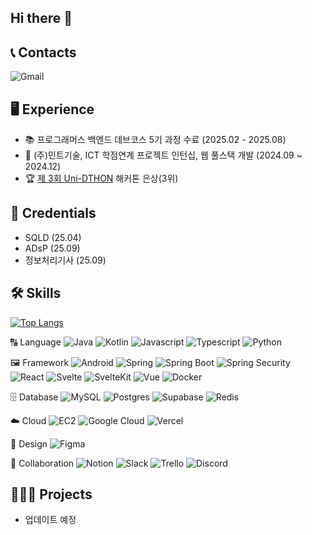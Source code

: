 ## Hi there 👋

## 📞 Contacts
![Gmail](https://img.shields.io/badge/Gmail-D14836?logo=gmail&logoColor=white)


## 🖥️ Experience
- 📚 프로그래머스 백엔드 데브코스 5기 과정 수료 (2025.02 - 2025.08)
- 🏢 (주)민트기술, ICT 학점연계 프로젝트 인턴십, 웹 풀스택 개발 (2024.09 ~ 2024.12)
- 🏆 [제 3회 Uni-DTHON](https://aiconnect.kr/competition/detail/236) 해커톤 은상(3위)

## 🪪 Credentials
- SQLD (25.04)
- ADsP (25.09)
- 정보처리기사 (25.09)

## 🛠️ Skills
[![Top Langs](https://github-readme-stats.vercel.app/api/top-langs/?username=nunLSH)](https://github.com/nunLSH/github-readme-stats)

🔠 Language
![Java](https://img.shields.io/badge/Java-ED8B00?style=flat-square&logo=openjdk&logoColor=white)
![Kotlin](https://img.shields.io/badge/Kotlin-0095D5?&style=flat-square&logo=kotlin&logoColor=white)
![Javascript](https://img.shields.io/badge/JavaScript-F7DF1E?style=flat-square&logo=JavaScript&logoColor=white)
![Typescript](https://img.shields.io/badge/TypeScript-007ACC?style=flat-square&logo=typescript&logoColor=white)
![Python](https://img.shields.io/badge/Python-14354C?style=flat-square&logo=python&logoColor=white)

🖼️ Framework
![Android](https://img.shields.io/badge/Android-3DDC84?style=flat-square&logo=android&logoColor=white)
![Spring](https://img.shields.io/badge/Spring-6DB33F?style=flat-square&logo=Spring&logoColor=white)
![Spring Boot](https://img.shields.io/badge/Spring%20Boot-6DB33F?logo=springboot&logoColor=fff)
![Spring Security](https://img.shields.io/badge/Spring%20Security-6DB33F?logo=springsecurity&logoColor=fff)
![React](https://img.shields.io/badge/React-20232A?style=flat-square&logo=react&logoColor=61DAFB)
![Svelte](https://img.shields.io/badge/Svelte-FF3E00?style=flat-square&logo=Svelte&logoColor=white)
![SvelteKit](https://img.shields.io/badge/SvelteKit-%23f1413d.svg?logo=svelte&logoColor=white)
![Vue](https://img.shields.io/badge/Vue.js-4FC08D?style=flat-square&logo=Vue.js&logoColor=white)
![Docker](https://img.shields.io/badge/Docker-007396?style=flat-square&logo=Docker&logoColor=white)

🗄️ Database
![MySQL](https://img.shields.io/badge/MySQL-00000F?style=flat-square&logo=mysql&logoColor=white)
![Postgres](https://img.shields.io/badge/Postgres-%23316192.svg?logo=postgresql&logoColor=white)
![Supabase](https://img.shields.io/badge/Supabase-3FCF8E?logo=supabase&logoColor=fff)
![Redis](https://img.shields.io/badge/Redis-%23DD0031.svg?logo=redis&logoColor=white)

☁️ Cloud
![EC2](https://img.shields.io/badge/Amazon%20EC2-FF9900?style=flat-square&logo=Amazon%20EC2&logoColor=white)
![Google Cloud](https://img.shields.io/badge/Google%20Cloud-%234285F4.svg?logo=google-cloud&logoColor=white)
![Vercel](https://img.shields.io/badge/Vercel-%23000000.svg?logo=vercel&logoColor=white)

🎨 Design
![Figma](https://img.shields.io/badge/Figma-F24E1E?logo=figma&logoColor=white)

🤝 Collaboration
![Notion](https://img.shields.io/badge/Notion-000?logo=notion&logoColor=fff)
![Slack](https://img.shields.io/badge/Slack-4A154B?logo=slack&logoColor=fff)
![Trello](https://img.shields.io/badge/Trello-0052CC?logo=trello&logoColor=fff)
![Discord](https://img.shields.io/badge/Discord-%235865F2.svg?&logo=discord&logoColor=white)

## 👩🏻‍💻 Projects
- 업데이트 예정
